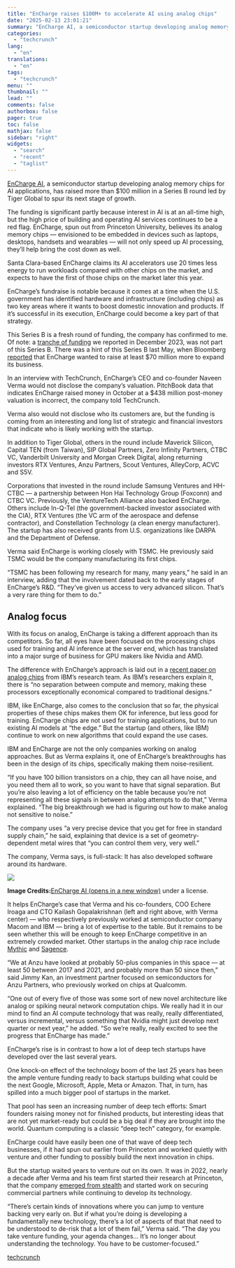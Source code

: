 ```yaml
---
title: "EnCharge raises $100M+ to accelerate AI using analog chips"
date: "2025-02-13 23:01:21"
summary: "EnCharge AI, a semiconductor startup developing analog memory chips for AI applications, has raised more than $100 million in a Series B round led by Tiger Global to spur its next stage of growth. The funding is significant partly because interest in AI is at an all-time high, but the..."
categories:
  - "techcrunch"
lang:
  - "en"
translations:
  - "en"
tags:
  - "techcrunch"
menu: ""
thumbnail: ""
lead: ""
comments: false
authorbox: false
pager: true
toc: false
mathjax: false
sidebar: "right"
widgets:
  - "search"
  - "recent"
  - "taglist"
---
```


[EnCharge AI](https://www.enchargeai.com), a semiconductor startup developing analog memory chips for AI applications, has raised more than $100 million in a Series B round led by Tiger Global to spur its next stage of growth.

The funding is significant partly because interest in AI is at an all-time high, but the high price of building and operating AI services continues to be a red flag. EnCharge, spun out from Princeton University, believes its analog memory chips — envisioned to be embedded in devices such as laptops, desktops, handsets and wearables — will not only speed up AI processing, they’ll help bring the cost down as well.

Santa Clara-based EnCharge claims its AI accelerators use 20 times less energy to run workloads compared with other chips on the market, and expects to have the first of those chips on the market later this year.

EnCharge’s fundraise is notable because it comes at a time when the U.S. government has identified hardware and infrastructure (including chips) as two key areas where it wants to boost domestic innovation and products. If it’s successful in its execution, EnCharge could become a key part of that strategy.

This Series B is a fresh round of funding, the company has confirmed to me. Of note: a [tranche of funding](https://techcrunch.com/2023/12/05/encharge-raises-22-6m-to-commercialize-its-ai-accerating-chips/) we reported in December 2023, was not part of this Series B. There was a hint of this Series B last May, when Bloomberg [reported](https://www.bloomberg.com/news/articles/2024-05-23/darpa-backed-ai-chip-startup-encharge-seeks-70-million-for-in-memory-computing) that EnCharge wanted to raise at least $70 million more to expand its business.

In an interview with TechCrunch, EnCharge’s CEO and co-founder Naveen Verma would not disclose the company’s valuation. PitchBook data that indicates EnCharge raised money in October at a $438 million post-money valuation is incorrect, the company told TechCrunch.

Verma also would not disclose who its customers are, but the funding is coming from an interesting and long list of strategic and financial investors that indicate who is likely working with the startup.

In addition to Tiger Global, others in the round include Maverick Silicon, Capital TEN (from Taiwan), SIP Global Partners, Zero Infinity Partners, CTBC VC, Vanderbilt University and Morgan Creek Digital, along returning investors RTX Ventures, Anzu Partners, Scout Ventures, AlleyCorp, ACVC and S5V.

Corporations that invested in the round include Samsung Ventures and HH-CTBC — a partnership between Hon Hai Technology Group (Foxconn) and CTBC VC. Previously, the VentureTech Alliance also backed EnCharge. Others include In-Q-Tel (the government-backed investor associated with the CIA), RTX Ventures (the VC arm of the aerospace and defense contractor), and Constellation Technology (a clean energy manufacturer). The startup has also received grants from U.S. organizations like DARPA and the Department of Defense.

Verma said EnCharge is working closely with TSMC. He previously said TSMC would be the company manufacturing its first chips.

“TSMC has been following my research for many, many years,” he said in an interview, adding that the involvement dated back to the early stages of EnCharge’s R&D. “They’ve given us access to very advanced silicon. That’s a very rare thing for them to do.”

Analog focus
------------

With its focus on analog, EnCharge is taking a different approach than its competitors. So far, all eyes have been focused on the processing chips used for training and AI inference at the server end, which has translated into a major surge of business for GPU makers like Nvidia and AMD.

The difference with EnCharge’s approach is laid out in a [recent paper on analog chips](https://research.ibm.com/blog/analog-in-memory-training-algorithms) from IBM’s research team. As IBM’s researchers explain it, there is “no separation between compute and memory, making these processors exceptionally economical compared to traditional designs.”

IBM, like EnCharge, also comes to the conclusion that so far, the physical properties of these chips makes them OK for inference, but less good for training. EnCharge chips are not used for training applications, but to run existing AI models at “the edge.” But the startup (and others, like IBM) continue to work on new algorithms that could expand the use cases.

IBM and EnCharge are not the only companies working on analog approaches. But as Verma explains it, one of EnCharge’s breakthroughs has been in the design of its chips, specifically making them noise-resilient.

“If you have 100 billion transistors on a chip, they can all have noise, and you need them all to work, so you want to have that signal separation. But you’re also leaving a lot of efficiency on the table because you’re not representing all these signals in between analog attempts to do that,” Verma explained. “The big breakthrough we had is figuring out how to make analog not sensitive to noise.”

The company uses “a very precise device that you get for free in standard supply chain,” he said, explaining that device is a set of geometry-dependent metal wires that “you can control them very, very well.”

The company, Verma says, is full-stack: It has also developed software around its hardware.

![](https://techcrunch.com/wp-content/uploads/2025/02/EnChargeAI_1022_0112.jpg?w=680)

**Image Credits:**[EnCharge AI (opens in a new window)](https://www.enchargeai.com) under a license.

It helps EnCharge’s case that Verma and his co-founders, COO Echere Iroaga and CTO Kailash Gopalakrishnan (left and right above, with Verma center) — who respectively previously worked at semiconductor company Macom and IBM — bring a lot of expertise to the table. But it remains to be seen whether this will be enough to keep EnCharge competitive in an extremely crowded market. Other startups in the analog chip race include [Mythic](https://techcrunch.com/2023/03/09/ai-chip-startup-mythic-rises-from-the-ashes-with-13m-new-ceo/) and [Sagence](https://techcrunch.com/2024/11/18/sagence-is-building-analog-chips-to-run-ai/).

“We at Anzu have looked at probably 50-plus companies in this space — at least 50 between 2017 and 2021, and probably more than 50 since then,” said Jimmy Kan, an investment partner focused on semiconductors for Anzu Partners, who previously worked on chips at Qualcomm.

“One out of every five of those was some sort of new novel architecture like analog or spiking neural network computation chips. We really had it in our mind to find an AI compute technology that was really, really differentiated, versus incremental, versus something that Nvidia might just develop next quarter or next year,” he added. “So we’re really, really excited to see the progress that EnCharge has made.”

EnCharge’s rise is in contrast to how a lot of deep tech startups have developed over the last several years.

One knock-on effect of the technology boom of the last 25 years has been the ample venture funding ready to back startups building what could be the next Google, Microsoft, Apple, Meta or Amazon. That, in turn, has spilled into a much bigger pool of startups in the market.

That pool has seen an increasing number of deep tech efforts: Smart founders raising money not for finished products, but interesting ideas that are not yet market-ready but could be a big deal if they are brought into the world. Quantum computing is a classic “deep tech” category, for example.

EnCharge could have easily been one of that wave of deep tech businesses, if it had spun out earlier from Princeton and worked quietly with venture and other funding to possibly build the next innovation in chips.

But the startup waited years to venture out on its own. It was in 2022, nearly a decade after Verma and his team first started their research at Princeton, that the company [emerged from stealth](https://techcrunch.com/2022/12/14/encharge-ai-emerges-from-stealth-with-21-7m-to-develop-ai-accelerator-hardware/) and started work on securing commercial partners while continuing to develop its technology.

“There’s certain kinds of innovations where you can jump to venture backing very early on. But if what you’re doing is developing a fundamentally new technology, there’s a lot of aspects of that that need to be understood to de-risk that a lot of them fail,” Verma said. “The day you take venture funding, your agenda changes… It’s no longer about understanding the technology. You have to be customer-focused.”

[techcrunch](https://techcrunch.com/2025/02/13/encharge-raises-100m-to-accelerate-ai-using-analog-chips/)
